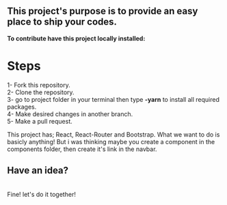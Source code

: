 <h2>This project's purpose is to provide an easy place to ship your codes.</h2>


<b>To contribute have this project locally installed: </b>

<h1>Steps</h1>
1- Fork this repository. <br/>
2- Clone the repository.<br/>
3- go to project folder in your terminal then type <b>-yarn</b> to install all required packages.<br/>
4- Make desired changes in another branch.<br/>
5- Make a pull request.<br/>


This project has; React, React-Router and Bootstrap. What we want to do is basicly anything! But i was thinking maybe you create a component in the components folder, then create it's link in the navbar.

<h2>Have an idea? </h2> <br/>
Fine! let's do it together! 
